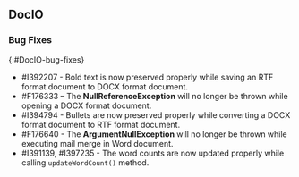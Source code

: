 ## DocIO

### Bug Fixes
{:#DocIO-bug-fixes}


* \#I392207 - Bold text is now preserved properly while saving an RTF format document to DOCX format document.
* \#F176333 – The **NullReferenceException** will no longer be thrown while opening a DOCX format document.
* \#I394794 - Bullets are now preserved properly while converting a DOCX format document to RTF format document.
* \#F176640 - The **ArgumentNullException** will no longer be thrown while executing mail merge in Word document.
* \#I391139, #I397235 - The word counts are now updated properly while calling `updateWordCount()` method.